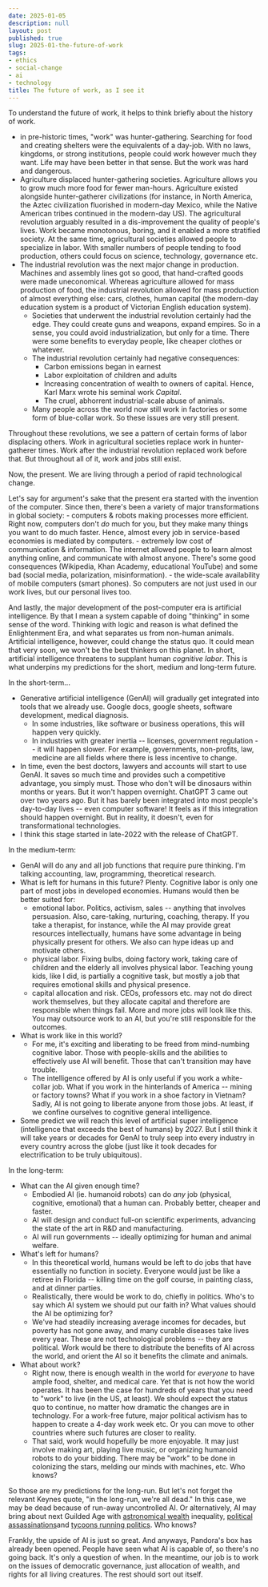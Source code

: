 ```yaml
---
date: 2025-01-05
description: null
layout: post
published: true
slug: 2025-01-the-future-of-work
tags:
- ethics
- social-change
- ai
- technology
title: The future of work, as I see it
---
```


To understand the future of work, it helps to think briefly about the history of work.
- in pre-historic times, "work" was hunter-gathering. Searching for food and creating shelters were the equivalents of a day-job. With no laws, kingdoms, or strong institutions, people could work however much they want. Life may have been better in that sense. But the work was hard and dangerous. 
- Agriculture displaced hunter-gathering societies. Agriculture allows you to grow much more food for fewer man-hours. Agriculture existed alongside hunter-gatherer civilizations (for instance, in North America, the Aztec civilization fluorished in modern-day Mexico, while the Native American tribes continued in the modern-day US). The agricultural revolution arguably resulted in a dis-improvement the quality of people's lives. Work became monotonous, boring, and it enabled a more stratified society. At the same time, agricultural societies allowed people to specialize in labor. With smaller numbers of people tending to food production, others could focus on science, technology, governance etc.
- The industrial revolution was the next major change in production. Machines and assembly lines got so good, that hand-crafted goods were made uneconomical. Whereas agriculture allowed for mass production of food, the industrial revolution allowed for mass production of almost everything else: cars, clothes, human capital (the modern-day education system is a product of Victorian English education system).
	- Societies that underwent the industrial revolution certainly had the edge. They could create guns and weapons, expand empires. So in a sense, you could avoid industrialization, but only for a time. There were some benefits to everyday people, like cheaper clothes or whatever.
	- The industrial revolution certainly had negative consequences:
		- Carbon emissions began in earnest
		- Labor exploitation of children and adults
		- Increasing concentration of wealth to owners of capital. Hence, Karl Marx wrote his seminal work *Capital*.
		- The cruel, abhorrent industrial-scale abuse of animals.
	- Many people across the world now still work in factories or some form of blue-collar work. So these issues are very still present.

Throughout these revolutions, we see a pattern of certain forms of labor displacing others. Work in agricultural societies replace work in hunter-gatherer times. Work after the industrial revolution replaced work before that. But throughout all of it, work and jobs still exist.

Now, the present. We are living through a period of rapid technological change.

Let's say for argument's sake that the present era started with the invention of the computer. Since then, there's been a variety of major transformations in global society:
	- computers & robots making processes more efficient. Right now, computers don't *do* much for you, but they make many things you want to do much faster. Hence, almost every job in service-based economies is mediated by computers.
	- extremely low cost of communication & information. The internet allowed people to learn almost anything online, and communicate with almost anyone. There's some good consequences (Wikipedia, Khan Academy, educational YouTube) and some bad (social media, polarization, misinformation).
	- the wide-scale availability of mobile computers (smart phones). So computers are not just used in our work lives, but our personal lives too.

And lastly, the major development of the post-computer era is artificial intelligence. By that I mean a system capable of doing "thinking" in some sense of the word. Thinking with logic and reason is what defined the Enlightenment Era, and what separates us from non-human animals. Artificial intelligence, however, could change the status quo. It could mean that very soon, we won't be the best thinkers on this planet. In short, artificial intelligence threatens to supplant human *cognitive labor*. This is what underpins my predictions for the short, medium and long-term future.

In the short-term...
- Generative artificial intelligence (GenAI) will gradually get integrated into tools that we already use. Google docs, google sheets, software development, medical diagnosis.
	- In some industries, like software or business operations, this will happen very quickly.
	- In industries with greater inertia -- licenses, government regulation -- it will happen slower. For example, governments, non-profits, law, medicine are all fields where there is less incentive to change. 
- In time, even the best doctors, lawyers and accounts will start to use GenAI. It saves so much time and provides such a competitive advantage, you simply must. Those who don't will be dinosaurs within months or years. But it won't happen overnight. ChatGPT 3 came out over two years ago. But it has barely been integrated into most people's day-to-day lives -- even computer software! It feels as if this integration should happen overnight. But in reality, it doesn't, even for transformational technologies. 
- I think this stage started in late-2022 with the release of ChatGPT.

In the medium-term:
- GenAI will do any and all job functions that require pure thinking. I'm talking accounting, law, programming, theoretical research.
- What is left for humans in this future? Plenty. Cognitive labor is only one part of most jobs in developed economies. Humans would then be better suited for:
	- emotional labor. Politics, activism, sales -- anything that involves persuasion. Also, care-taking, nurturing, coaching, therapy. If you take a therapist, for instance, while the AI may provide great resources intellectually, humans have some advantage in being physically present for others. We also can hype ideas up and motivate others. 
	- physical labor. Fixing bulbs, doing factory work, taking care of children and the elderly all involves physical labor. Teaching young kids, like I did, is partially a cognitive task, but mostly a job that requires emotional skills and physical presence.
	- capital allocation and risk. CEOs, professors etc. may not do direct work themselves, but they allocate capital and therefore are responsible when things fail. More and more jobs will look like this. You may outsource work to an AI, but you're still responsible for the outcomes.
- What is work like in this world?
	- For me, it's exciting and liberating to be freed from mind-numbing cognitive labor. Those with people-skills and the abilities to effectively use AI will benefit. Those that can't transition may have trouble.
	- The intelligence offered by AI is only useful if you work a white-collar job. What if you work in the hinterlands of America -- mining or factory towns? What if you work in a shoe factory in Vietnam? Sadly, AI is not going to liberate anyone from those jobs. At least, if we confine ourselves to cognitive general intelligence.
- Some predict we will reach this level of artificial super intelligence (intelligence that exceeds the best of humans) by 2027. But I still think it will take years or decades for GenAI to truly seep into every industry in every country across the globe (just like it took decades for electrification to be truly ubiquitous).

In the long-term:
- What can the AI given enough time?
	- Embodied AI (ie. humanoid robots) can do *any* job (physical, cognitive, emotional) that a human can. Probably better, cheaper and faster.
	- AI will design and conduct full-on scientific experiments, advancing the state of the art in R&D and manufacturing.
	- AI will run governments -- ideally optimizing for human and animal welfare.
- What's left for humans?
	- In this theoretical world, humans would be left to do jobs that have essentially no function in society. Everyone would just be like a retiree in Florida -- killing time on the golf course, in painting class, and at dinner parties.
	- Realistically, there would be work to do, chiefly in politics. Who's to say which AI system we should put our faith in? What values should the AI be optimizing for? 
	- We've had steadily increasing average incomes for decades, but poverty has not gone away, and many curable diseases take lives every year. These are not technological problems -- they are political. Work would be there to distribute the benefits of AI across the world, and orient the AI so it benefits the climate and animals.
- What about work?
	- Right now, there is enough wealth in the world for *everyone* to have ample food, shelter, and medical care. Yet that is not how the world operates. It has been the case for hundreds of years that you need to "work" to live (in the US, at least). We should expect the status quo to continue, no matter how dramatic the changes are in technology. For a work-free future, major political activism has to happen to create a 4-day work week etc. Or you can move to other countries where such futures are closer to reality.
	- That said, work would hopefully be more enjoyable. It may just involve making art, playing live music, or organizing humanoid robots to do your bidding. There may be "work" to be done in colonizing the stars, melding our minds with machines, etc. Who knows?

So those are my predictions for the long-run. But let's not forget the relevant Keynes quote, "in the long-run, we're all dead." In this case, we may be dead because of run-away uncontrolled AI. Or alternatively, AI may bring about next Guilded Age with [astronomical wealth](https://mkorostoff.github.io/1-pixel-wealth/) inequality, [political assassinations](https://en.wikipedia.org/wiki/Killing_of_Brian_Thompson)and [tycoons running politics](https://thehill.com/homenews/senate/5047584-bernie-sanders-blasts-elon-musk-spending-deal/). Who knows? 

Frankly, the upside of AI is just so great. And anyways, Pandora's box has already been opened. People have seen what AI is capable of, so there's no going back. It's only a question of when. In the meantime, our job is to work on the issues of democratic governance, just allocation of wealth, and rights for all living creatures. The rest should sort out itself.
